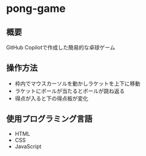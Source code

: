 # pong-game
## 概要
GitHub Copilotで作成した簡易的な卓球ゲーム

## 操作方法
- 枠内でマウスカーソルを動かしラケットを上下に移動
- ラケットにボールが当たるとボールが跳ね返る
- 得点が入ると下の得点板が変化

## 使用プログラミング言語
- HTML
- CSS
- JavaScript
